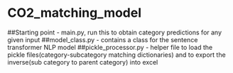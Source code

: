 # CO2_matching_model
##Starting point - main.py, run this to obtain category predictions for any given input
##model_class.py  - contains a class for the sentence transformer NLP model
##pickle_processor.py - helper file to load the pickle files(category-subcategory matching dictionaries) and to export the inverse(sub category to parent category) into excel
